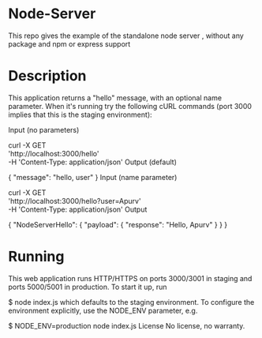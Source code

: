# Node-Server
This repo gives the example of the standalone node server , without  any package and npm or express support 

# Description
This application returns a "hello" message, with an optional name parameter. When it's running try the following cURL commands (port 3000 implies that this is the staging environment):

Input (no parameters)

curl -X GET \
  'http://localhost:3000/hello' \
  -H 'Content-Type: application/json'
Output (default)

{
    "message": "hello, user"
}
Input (name parameter)

curl -X GET \
  'http://localhost:3000/hello?user=Apurv' \
  -H 'Content-Type: application/json'
Output

{
  "NodeServerHello": {
    "payload": {
      "response": "Hello, Apurv"
    }
  }
}
# Running
This web application runs HTTP/HTTPS on ports 3000/3001 in staging and ports 5000/5001 in production. To start it up, run

$ node index.js
which defaults to the staging environment. To configure the environment explicitly, use the NODE_ENV parameter, e.g.

$ NODE_ENV=production node index.js
License
No license, no warranty.